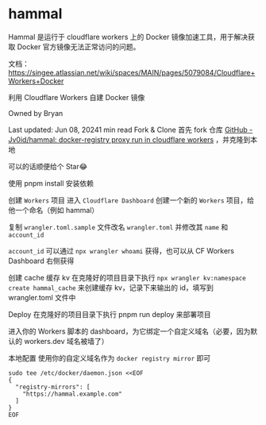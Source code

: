 # hammal

Hammal 是运行于 cloudflare workers 上的 Docker 镜像加速工具，用于解决获取 Docker 官方镜像无法正常访问的问题。

文档： https://singee.atlassian.net/wiki/spaces/MAIN/pages/5079084/Cloudflare+Workers+Docker 


利用 Cloudflare Workers 自建 Docker 镜像


Owned by Bryan

Last updated: Jun 08, 20241 min read
Fork & Clone
首先 fork 仓库 [GitHub - Jv0id/hammal: docker-registry proxy run in cloudflare workers](https://github.com/Jv0id/hammal) ，并克隆到本地

可以的话顺便给个 Star😂

使用 pnpm install 安装依赖

创建 `Workers` 项目
进入 `Cloudflare Dashboard` 创建一个新的 `Workers` 项目，给他一个命名（例如 hammal）

复制 `wrangler.toml.sample` 文件改名 `wrangler.toml` 并修改其 `name` 和 `account_id`

`account_id` 可以通过 `npx wrangler whoami` 获得，也可以从 CF Workers Dashboard 右侧获得

创建 cache 缓存 kv
在克隆好的项目目录下执行 `npx wrangler kv:namespace create hammal_cache` 来创建缓存 kv，记录下来输出的 id，填写到 wrangler.toml 文件中

Deploy
在克隆好的项目目录下执行 pnpm run deploy 来部署项目

进入你的 Workers 脚本的 dashboard，为它绑定一个自定义域名（必要，因为默认的 workers.dev 域名被墙了）

本地配置
使用你的自定义域名作为 `docker registry mirror` 即可


```
sudo tee /etc/docker/daemon.json <<EOF
{
  "registry-mirrors": [
    "https://hammal.example.com"
  ]
}
EOF
```
